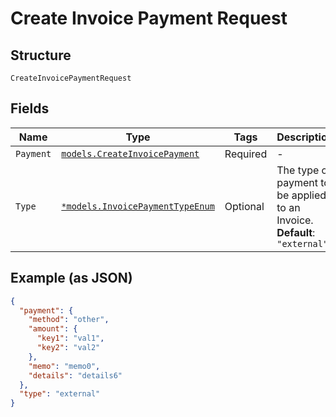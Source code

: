 
# Create Invoice Payment Request

## Structure

`CreateInvoicePaymentRequest`

## Fields

| Name | Type | Tags | Description |
|  --- | --- | --- | --- |
| `Payment` | [`models.CreateInvoicePayment`](create-invoice-payment.md) | Required | - |
| `Type` | [`*models.InvoicePaymentTypeEnum`](invoice-payment-type-enum.md) | Optional | The type of payment to be applied to an Invoice.<br>**Default**: `"external"` |

## Example (as JSON)

```json
{
  "payment": {
    "method": "other",
    "amount": {
      "key1": "val1",
      "key2": "val2"
    },
    "memo": "memo0",
    "details": "details6"
  },
  "type": "external"
}
```


